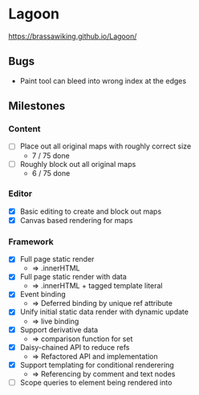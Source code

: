 # Lagoon

https://brassawiking.github.io/Lagoon/

## Bugs
- Paint tool can bleed into wrong index at the edges

## Milestones

### Content
- [ ] Place out all original maps with roughly correct size
  - 7 / 75 done
- [ ] Roughly block out all original maps 
  - 6 / 75 done

### Editor
- [x] Basic editing to create and block out maps
- [x] Canvas based rendering for maps

### Framework
- [x] Full page static render
  - => .innerHTML
- [x] Full page static render with data 
  - => .innerHTML + tagged template literal
- [x] Event binding 
  - => Deferred binding by unique ref attribute
- [x] Unify initial static data render with dynamic update 
  - => live binding
- [x] Support derivative data 
  - => comparison function for set
- [x] Daisy-chained API to reduce refs 
  - => Refactored API and implementation
- [x] Support templating for conditional renderering
  - => Referencing by comment and text nodes
- [ ] Scope queries to element being rendered into
